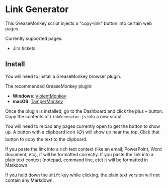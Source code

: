 # Link Generator

This GreaseMonkey script injects a "copy-link" button into certain web pages.

Currently supported pages:
- Jira tickets

## Install

You will need to install a GreaseMonkey browser plugin.

The recommended GreaseMonkey plugin:

- **Windows**: [ViolentMonkey](https://violentmonkey.github.io)
- **macOS**: [TamperMonkey](https://www.tampermonkey.net)

Once the plugin is installed, go to the Dashboard and click the plus `+` button.
Copy the contents of `LinkGenerator.js` into a new script.

You will need to reload any pages currently open to get the button to show up.
A button with a clipboard icon (📋) will show up near the top. 
Click that button to copy the text to the clipboard.

If you paste the link into a rich text context (like an email, PowerPoint, Word document, etc), if will be formatted correctly.
If you paste the link into a plain text context (notepad, command line, etc) it will be formatted in Markdown.

If you hold down the `shift` key while clicking, the plain text version will not contain any Markdown.